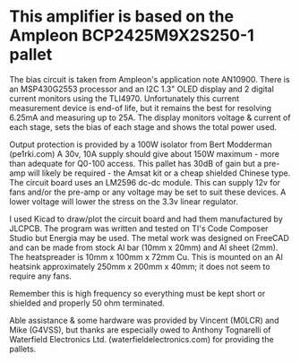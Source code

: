 # This amplifier is based on the Ampleon BCP2425M9X2S250-1 pallet

The bias circuit is taken from Ampleon's application note AN10900. There is an MSP430G2553 processor and an I2C 1.3" OLED display and 2 digital current monitors using the TLI4970. Unfortunately this current measurement device is end-of life, but it remains the best for resolving 6.25mA and measuring up to 25A. The display monitors voltage & current of each stage, sets the bias of each stage and shows the total power used.

Output protection is provided by a 100W isolator from Bert Modderman (pe1rki.com)
A 30v, 10A supply should give about 150W maximum - more than adequate for Q0-100 access. This pallet has 30dB of gain but a pre-amp will likely be required - the Amsat kit or a cheap shielded Chinese type. The circuit board uses an LM2596 dc-dc module. This can supply 12v for fans and/or the pre-amp or any voltage may be set to suit these devices. A lower voltage will lower the stress on the 3.3v linear regulator.

I used Kicad to draw/plot the circuit board and had them manufactured by JLCPCB. The program was written and tested on TI's Code Composer Studio but Energia may be used. 
The metal work was designed on FreeCAD and can be made from stock Al bar (10mm x 20mm) and Al sheet (2mm). The heatspreader is 10mm x 100mm x 72mm Cu. This is mounted on an Al heatsink approximately 250mm x 200mm x 40mm; it does not seem to require any fans.

Remember this is high frequency so everything must be kept short or shielded and properly 50 ohm terminated.

Able assistance & some hardware was provided by Vincent (M0LCR) and Mike (G4VSS), but thanks are especially owed to Anthony Tognarelli of Waterfield Electronics Ltd. (waterfieldelectronics.com) for providing the pallets.
